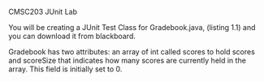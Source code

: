 CMSC203 JUnit Lab

You will be creating a JUnit Test Class for Gradebook.java, (listing 1.1) and you can download it from blackboard.

Gradebook has two attributes: an array of int called scores to hold scores and scoreSize that indicates how many scores are currently held in the array. This field is initially set to 0.
